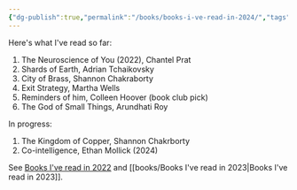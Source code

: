 ```yaml
---
{"dg-publish":true,"permalink":"/books/books-i-ve-read-in-2024/","tags":["reading"],"noteIcon":"","created":"2024-02-08","updated":"2024-04-03"}
---
```


Here's what I've read so far:
1. The Neuroscience of You (2022), Chantel Prat
2. Shards of Earth, Adrian Tchaikovsky
3. City of Brass, Shannon Chakraborty
4. Exit Strategy, Martha Wells
5. Reminders of him, Colleen Hoover (book club pick)
6. The God of Small Things, Arundhati Roy

In progress:
1. The Kingdom of Copper, Shannon Chakrborty
2. Co-intelligence, Ethan Mollick (2024)

See [Books I've read in 2022](books/Books%20I've%20read%20in%202022.md) and [[books/Books I've read in 2023\|Books I've read in 2023]].

